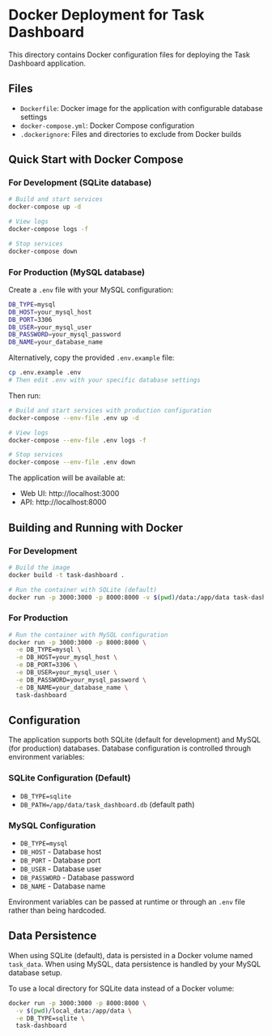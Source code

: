 # Docker Deployment for Task Dashboard

This directory contains Docker configuration files for deploying the Task Dashboard application.

## Files

- `Dockerfile`: Docker image for the application with configurable database settings
- `docker-compose.yml`: Docker Compose configuration
- `.dockerignore`: Files and directories to exclude from Docker builds

## Quick Start with Docker Compose

### For Development (SQLite database)
```bash
# Build and start services
docker-compose up -d

# View logs
docker-compose logs -f

# Stop services
docker-compose down
```

### For Production (MySQL database)
Create a `.env` file with your MySQL configuration:
```bash
DB_TYPE=mysql
DB_HOST=your_mysql_host
DB_PORT=3306
DB_USER=your_mysql_user
DB_PASSWORD=your_mysql_password
DB_NAME=your_database_name
```

Alternatively, copy the provided `.env.example` file:
```bash
cp .env.example .env
# Then edit .env with your specific database settings
```

Then run:
```bash
# Build and start services with production configuration
docker-compose --env-file .env up -d

# View logs
docker-compose --env-file .env logs -f

# Stop services
docker-compose --env-file .env down
```

The application will be available at:
- Web UI: http://localhost:3000
- API: http://localhost:8000

## Building and Running with Docker

### For Development
```bash
# Build the image
docker build -t task-dashboard .

# Run the container with SQLite (default)
docker run -p 3000:3000 -p 8000:8000 -v $(pwd)/data:/app/data task-dashboard
```

### For Production
```bash
# Run the container with MySQL configuration
docker run -p 3000:3000 -p 8000:8000 \
  -e DB_TYPE=mysql \
  -e DB_HOST=your_mysql_host \
  -e DB_PORT=3306 \
  -e DB_USER=your_mysql_user \
  -e DB_PASSWORD=your_mysql_password \
  -e DB_NAME=your_database_name \
  task-dashboard
```

## Configuration

The application supports both SQLite (default for development) and MySQL (for production) databases.
Database configuration is controlled through environment variables:

### SQLite Configuration (Default)
- `DB_TYPE=sqlite`
- `DB_PATH=/app/data/task_dashboard.db` (default path)

### MySQL Configuration
- `DB_TYPE=mysql`
- `DB_HOST` - Database host
- `DB_PORT` - Database port
- `DB_USER` - Database user
- `DB_PASSWORD` - Database password
- `DB_NAME` - Database name

Environment variables can be passed at runtime or through an `.env` file rather than being hardcoded.

## Data Persistence

When using SQLite (default), data is persisted in a Docker volume named `task_data`. 
When using MySQL, data persistence is handled by your MySQL database setup.

To use a local directory for SQLite data instead of a Docker volume:
```bash
docker run -p 3000:3000 -p 8000:8000 \
  -v $(pwd)/local_data:/app/data \
  -e DB_TYPE=sqlite \
  task-dashboard
```
